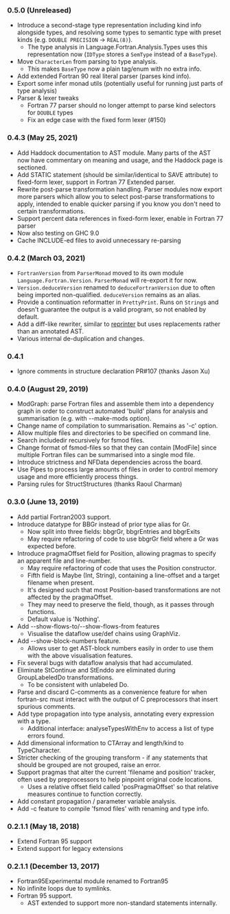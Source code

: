 ### 0.5.0 (Unreleased)
  * Introduce a second-stage type representation including kind info alongside
    types, and resolving some types to semantic type with preset kinds (e.g.
    `DOUBLE PRECISION` -> `REAL(8)`).
    * The type analysis in Language.Fortran.Analysis.Types uses this
      representation now (`IDType` stores a `SemType` instead of a `BaseType`).
  * Move `CharacterLen` from parsing to type analysis.
    * This makes `BaseType` now a plain tag/enum with no extra info.
  * Add extended Fortran 90 real literal parser (parses kind info).
  * Export some infer monad utils (potentially useful for running just parts of
    type analysis)
  * Parser & lexer tweaks
    * Fortran 77 parser should no longer attempt to parse kind selectors for
      `DOUBLE` types
    * Fix an edge case with the fixed form lexer (#150)

### 0.4.3 (May 25, 2021)

  * Add Haddock documentation to AST module. Many parts of the AST now have
    commentary on meaning and usage, and the Haddock page is sectioned.
  * Add STATIC statement (should be similar/identical to SAVE attribute) to
    fixed-form lexer, support in Fortran 77 Extended parser.
  * Rewrite post-parse transformation handling. Parser modules now export more
    parsers which allow you to select post-parse transformations to apply,
    intended to enable quicker parsing if you know you don't need to certain
    transformations.
  * Support percent data references in fixed-form lexer, enable in Fortran 77
    parser
  * Now also testing on GHC 9.0
  * Cache INCLUDE-ed files to avoid unnecessary re-parsing

### 0.4.2 (March 03, 2021)

  * `FortranVersion` from `ParserMonad` moved to its own module
    `Language.Fortran.Version`. `ParserMonad` will re-export it for now.
  * `Version.deduceVersion` renamed to `deduceFortranVersion` due to often being
    imported non-qualified. `deduceVersion` remains as an alias.
  * Provide a continuation reformatter in `PrettyPrint`. Runs on `String`s and
    doesn't guarantee the output is a valid program, so not enabled by default.
  * Add a diff-like rewriter, similar to
    [reprinter](http://hackage.haskell.org/package/reprinter) but uses
    replacements rather than an annotated AST.
  * Various internal de-duplication and changes.

### 0.4.1

* Ignore comments in structure declaration PR#107 (thanks Jason Xu)

### 0.4.0 (August 29, 2019)

* ModGraph: parse Fortran files and assemble them into a dependency graph in order to construct automated 'build' plans for analysis and summarisation (e.g. with --make-mods option).
* Change name of compilation to summarisation. Remains as '-c' option.
* Allow multiple files and directories to be specified on command line.
* Search includedir recursively for fsmod files.
* Change format of fsmod-files so that they can contain [ModFile] since multiple Fortran files can be summarised into a single mod file.
* Introduce strictness and NFData dependencies across the board.
* Use Pipes to process large amounts of files in order to control memory usage and more efficiently process things.
* Parsing rules for StructStructures (thanks Raoul Charman)

### 0.3.0 (June 13, 2019)

* Add partial Fortran2003 support.
* Introduce datatype for BBGr instead of prior type alias for Gr.
  * Now split into three fields: bbgrGr, bbgrEntries and bbgrExits
  * May require refactoring of code to use bbgrGr field where a Gr was expected before.
* Introduce pragmaOffset field for Position, allowing pragmas to specify an apparent file and line-number.
  * May require refactoring of code that uses the Position constructor.
  * Fifth field is Maybe (Int, String), containing a line-offset and a target filename when present.
  * It's designed such that most Position-based transformations are not affected by the pragmaOffset.
  * They may need to preserve the field, though, as it passes through functions.
  * Default value is 'Nothing'.
* Add --show-flows-to/--show-flows-from features
  * Visualise the dataflow use/def chains using GraphViz.
* Add --show-block-numbers feature.
  * Allows user to get AST-block numbers easily in order to use them with the above visualisation features.
* Fix several bugs with dataflow analysis that had accumulated.
* Eliminate StContinue and StEnddo are eliminated during GroupLabeledDo transformations.
  * To be consistent with unlabeled Do.
* Parse and discard C-comments as a convenience feature for when fortran-src must interact with the output of C preprocessors that insert spurious comments.
* Add type propagation into type analysis, annotating every expression with a type.
  * Additional interface: analyseTypesWithEnv to access a list of type errors found.
* Add dimensional information to CTArray and length/kind to TypeCharacter.
* Stricter checking of the grouping transform - if any statements that should be grouped are not grouped, raise an error.
* Support pragmas that alter the current 'filename and position' tracker, often used by preprocessors to help pinpoint original code locations.
  * Uses a relative offset field called 'posPragmaOffset' so that relative measures continue to function correctly.
* Add constant propagation / parameter variable analysis.
* Add -c feature to compile 'fsmod files' with renaming and type info.

### 0.2.1.1 (May 18, 2018)

* Extend Fortran 95 support
* Extend support for legacy extensions

### 0.2.1.1 (December 13, 2017)

* Fortran95Experimental module renamed to Fortran95
* No infinite loops due to symlinks.
* Fortran 95 support.
  * AST extended to support more non-standard statements internally.
